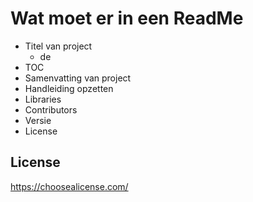 # Wat moet er in een ReadMe

- Titel van project
  - de
- TOC
- Samenvatting van project
- Handleiding  opzetten
- Libraries
- Contributors
- Versie
- License

## License
  https://choosealicense.com/ 
